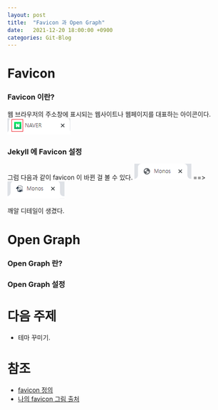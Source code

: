 ```yaml
---
layout: post
title:  "Favicon 과 Open Graph"
date:   2021-12-20 18:00:00 +0900
categories: Git-Blog
---
```

  
  
# Favicon

### Favicon 이란?
웹 브라우저의 주소창에 표시되는 웹사이트나 웹페이지를 대표하는 아이콘이다.  
![favicon-def](/assets/img/post-img/favicon.png)


### Jekyll 에 Favicon 설정
그럼 다음과 같이 favicon 이 바뀐 걸 볼 수 있다.
![before-favicon](/assets/img/post-img/before-favicon.png) ==> 
![after-favicon](/assets/img/post-img/after-favicon.png)  

깨알 디테일이 생겼다.

# Open Graph 

### Open Graph 란?


### Open Graph 설정

# 다음 주제
- 테마 꾸미기.

# 참조
- [favicon 정의][favicon-wiki-link]
- [나의 favicon 그림 출처][그림출처-링크]  


[favicon-wiki-link]: https://ko.wikipedia.org/wiki/%ED%8C%8C%EB%B9%84%EC%BD%98
[그림출처-링크]: https://www.pngwing.com/ko/free-png-xmupn
